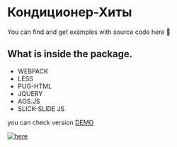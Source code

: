 # Кондиционер-Хиты

You can find and get examples with source code here 👀

## What is inside the package.

- WEBPACK
- LESS
- PUG-HTML
- JQUERY
- AOS.JS
- SLICK-SLIDE JS

you can check version [DEMO](https://RosesRos.github.io/---/dist/)

[![here](https://img.shields.io/static/v1?label=&message=here&color=<COLOR>)](https://RosesRos.github.io/---/dist/)


